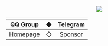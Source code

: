 <div align="center">

<h1>
  <img src="https://capsule-render.vercel.app/api?type=waving&color=timeGradient&height=200&section=footer&reversal=true&animation=twinkling&fontSize=70&fontAlignY=60&descAlignY=80&text=LLSEDev&desc=STUDENT_2333%27s%20LLSE%20%20Plugins%20Dev%20Group" />
</h1>

| [QQ Group](https://jq.qq.com/?_wv=1027&k=wv5Irmqp) | ◆ | [Telegram](https://t.me/stu2333_home) |
| :-: | :-: | :-: |
| [Homepage](https://www.lgc2333.top/) | ◇ | [Sponsor](https://afdian.net/a/lgc2333) |

</div>
